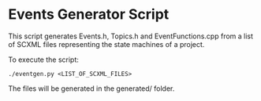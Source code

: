 # Events Generator Script

This script generates Events.h, Topics.h and EventFunctions.cpp from a list of
SCXML files representing the state machines of a project.

To execute the script:

`./eventgen.py <LIST_OF_SCXML_FILES>`

The files will be generated in the generated/ folder.